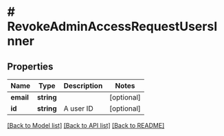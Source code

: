 # # RevokeAdminAccessRequestUsersInner

## Properties

Name | Type | Description | Notes
------------ | ------------- | ------------- | -------------
**email** | **string** |  | [optional]
**id** | **string** | A user ID | [optional]

[[Back to Model list]](../../README.md#models) [[Back to API list]](../../README.md#endpoints) [[Back to README]](../../README.md)
